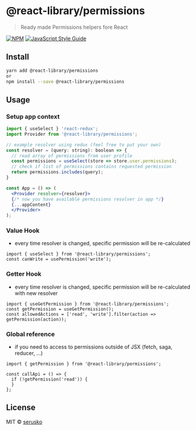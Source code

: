 # @react-library/permissions

> Ready made Permissions helpers fore React

[![NPM](https://img.shields.io/npm/v/@react-library/permissions.svg)](https://www.npmjs.com/package/@react-library/permissions) [![JavaScript Style Guide](https://img.shields.io/badge/code_style-standard-brightgreen.svg)](https://standardjs.com)

## Install

```bash
yarn add @react-library/permissions
or
npm install --save @react-library/permissions
```

## Usage

### Setup app context

```jsx
import { useSelect } 'react-redux';
import Provider from '@react-library/permissions';

// example resolver using redux (feel free to put your own)
const resolver = (query: string): boolean => {
  // read array of permissions from user profile
  const permissions = useSelect(store => store.user.permissions);
  // check if list of permissions contains requested permission
  return permissions.includes(query);
}

const App = () => (
  <Provider resolver={resolver}>
  {/* now you have available permissions resolver in app */}
  {...appContent}
  </Provider>
);
```

### Value Hook

- every time resolver is changed, specific permission will be re-calculated

```tsx
import { useSelect } from '@react-library/permissions';
const canWrite = usePermission('write');
```

### Getter Hook

- every time resolver is changed, specific permission will be re-calculated with new resolver

```tsx
import { useGetPermission } from '@react-library/permissions';
const getPermission = useGetPermission();
const allowedActions = ['read', 'write'].filter(action => getPermission(action));
```

### Global reference

- if you need to access to permissions outside of JSX (fetch, saga, reducer, ...)

```tsx
import { getPermission } from '@react-library/permissions';

const callApi = () => {
  if (!getPermission('read')) {
  }
};
```

## License

MIT © [serusko](https://github.com/serusko)
